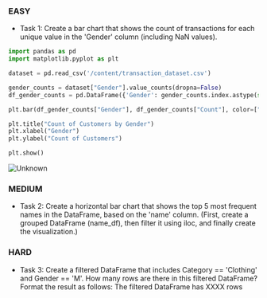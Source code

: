 ### EASY
- Task 1: Create a bar chart that shows the count of transactions for each unique value in the 'Gender' column (including NaN values). 

```py
import pandas as pd
import matplotlib.pyplot as plt

dataset = pd.read_csv('/content/transaction_dataset.csv')

gender_counts = dataset["Gender"].value_counts(dropna=False)
df_gender_counts = pd.DataFrame({'Gender': gender_counts.index.astype(str), 'Count': gender_counts.values})

plt.bar(df_gender_counts["Gender"], df_gender_counts["Count"], color=["pink", "skyblue", "gray"])

plt.title("Count of Customers by Gender")
plt.xlabel("Gender")
plt.ylabel("Count of Customers")

plt.show()
```

![Unknown](https://github.com/user-attachments/assets/e7d3e5e1-14b4-4777-92db-1d8d5f53b27c)

### MEDIUM
- Task 2: Create a horizontal bar chart that shows the top 5 most frequent names in the DataFrame, based on the 'name' column. (First, create a grouped DataFrame (name_df), then filter it using iloc, and finally create the visualization.)

### HARD
- Task 3: Create a filtered DataFrame that includes Category == 'Clothing' and Gender == 'M'. How many rows are there in this filtered DataFrame? Format the result as follows: The filtered DataFrame has XXXX rows
